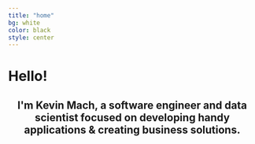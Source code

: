 ```yaml
---
title: "home"
bg: white
color: black
style: center
---
```


<h1 class="intro__hello">Hello!
  <span class="emoji wave-hand animated"></span>
</h1>

<h2 align="center">I'm
  <span class="name">Kevin Mach</span>, a software engineer and data scientist focused on developing handy applications &amp; creating business solutions.
  <span class="emoji technologist"></span>
</h2>
